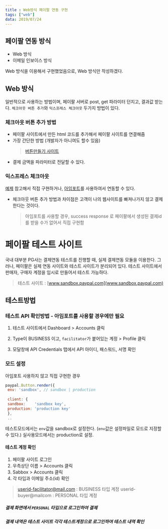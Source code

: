 ```yaml
---
title : Web방식 페이팔 연동 구현
tags: ["web"]
data: 2019/07/24 
---
```

## 페이팔 연동 방식
-   Web 방식
-   이메일 인보이스 방식

Web 방식을 이용해서 구현했었음으로, Web 방식만 작성하겠다.

## Web 방식
일반적으로 사용하는 방법이며,  페이팔 서버로 post, get 파라미터 던지고, 결과값 받는다.
`체크아웃 버튼 추가`와 `익스프레스 체크아웃` 두가지 방법이 있다. 

### 체크아웃 버튼 추가 방법
-   페이팔 사이트에서 만든 html 코드를 추가해서 페이팔 사이트를 연결해줌
-   가장 간단한 방법 (개발자가 아니여도 할수 있음) 
	>[버튼만들기 사이트](https://www.paypal.com/kr/webapps/mpp/logos-buttons)
- 결제 금액을 파라미터로 전달할 수 있다.

### 익스프레스 체크아웃
[예제](https://developer.paypal.com/docs/integration/direct/express-checkout/integration-jsv4/add-paypal-button/) 참고해서 직접 구현하거나, [아임포트](http://www.iamport.kr/)를 사용하여서 연동할 수 있다.
-   체크아웃 버튼 추가 방법과 차이점은 고객이 나의 웹사이트를 빠져나가지 않고 결제한다는 것이다.
	> 아임포트를 사용할 경우, success response 로 페이팔에서 생성된 결제id 를 받을 수가 없어서 직접 구현함

# 페이팔 테스트 사이트
국내 대부분 PG사는 결제연동 테스트를 진행할 때, 실제 결제연동 모듈을 이용한다. 그러나, 페이팔은 실제 연동 사이트와 테스트 사이트가 분리되어 있다. 
테스트 사이트에서 판매자, 구매자 계정을 임시로 만들어서 테스트 가능하다.

> 테스트 사이트 : [www.sandbox.paypal.com](www.sandbox.paypal.com)

## 테스트방법
### 테스트 API 확인방법 - 아임포트를 사용할 경우에만 필요
1.  테스트 사이트에서 Dashboard > Accounts 클릭

2.  Type이 BUSINESS 이고, `facilitator`가 붙어있는 계정 > Profile 클릭

3.  모달창에 API Credentials 탭에서 API 아이디, 패스워드, 서명 확인
 
### 모드 설정
아임포트 사용하지 않고 직접 구현한 경우
```javascript javascript
paypal.Button.render({  
 env: 'sandbox', // sandbox | production  
    
 client: {  
 sandbox:    'sandbox key',	
 production: 'production key'  
 },  
 ..
 ```
테스트모드에서는 `env`값을 sandbox로 설정한다. (`env`값은 설정파일로 모드로 지정할 수 있다.)
실사용모드에서는 production로 설정.

#### 테스트 계정 확인
1.  페이팔 사이트 로그인
2.  우측상단 이름 > Accounts 클릭
3.  Sabbox > Accounts 클릭
4.  각 타입과 이메일 주소(id) 확인
> userid-facilitator@mail.com : BUSINESS 타입 계정
>  userid-buyer@mailcom : PERSONAL 타입 계정

##### 결제 화면에서 `PERSONAL` 타입으로 로그인하여 결제

##### 결제 내역은 테스트 사이트 각각 테스트계정으로 로그인하여 테스트 내역 확인
<!--stackedit_data:
eyJoaXN0b3J5IjpbLTk3MDU3Mjk1NCwxNDUxNzUyMDUwXX0=
-->
